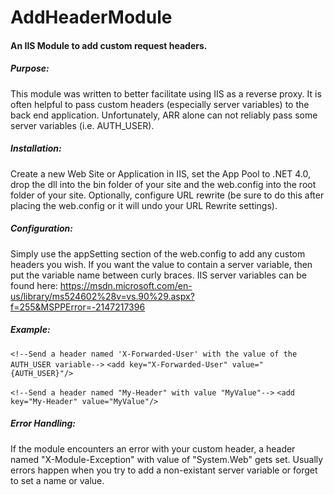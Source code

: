 # AddHeaderModule
#### An IIS Module to add custom request headers.

##### Purpose:
This module was written to better facilitate using IIS as a reverse proxy. It is often helpful to pass custom headers (especially server variables) to the back end application. Unfortunately, ARR alone can not reliably pass some server variables (i.e. AUTH_USER). 

##### Installation:
Create a new Web Site or Application in IIS, set the App Pool to .NET 4.0, drop the dll into the bin folder of your site and the web.config into the root folder of your site. Optionally, configure URL rewrite (be sure to do this after placing the web.config or it will undo your URL Rewrite settings).

##### Configuration:
Simply use the appSetting section of the web.config to add any custom headers you wish. If you want the value to contain a server variable, then put the variable name between curly braces. IIS server variables can be found here: https://msdn.microsoft.com/en-us/library/ms524602%28v=vs.90%29.aspx?f=255&MSPPError=-2147217396

##### Example:
`<!--Send a header named 'X-Forwarded-User' with the value of the AUTH_USER variable-->`
`<add key="X-Forwarded-User" value="{AUTH_USER}"/>`


`<!--Send a header named "My-Header" with value "MyValue"-->`
`<add key="My-Header" value="MyValue"/>`

##### Error Handling:
If the module encounters an error with your custom header, a header named "X-Module-Exception" with value of "System.Web" gets set. Usually errors happen when you try to add a non-existant server variable or forget to set a name or value.

